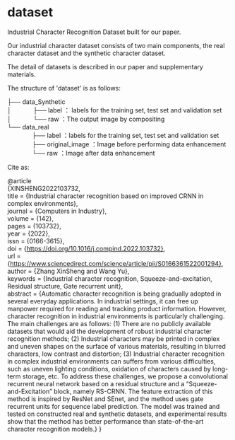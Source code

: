 # dataset

Industrial Character Recognition Dataset built for our paper.

Our industrial character dataset consists of two main components, the real character dataset and the synthetic character dataset.

The detail of datasets is described in our paper and supplementary materials.

The structure of 'dataset' is as follows:

├── data_Synthetic  
│ 　　　  ├── label  ： labels for the training set, test set and validation set  
│ 　　　  └── raw  ：The output image by compositing  
└── data_real  
　　　　├── label  ：labels for the training set, test set and validation set  
　　　　├── original_image  ：Image before performing data enhancement  
　　　　└── raw  ：Image after data enhancement  


Cite as:

@article  
{XINSHENG2022103732,    
title = {Industrial character recognition based on improved CRNN in complex environments},  
journal = {Computers in Industry},  
volume = {142},   
pages = {103732},  
year = {2022},   
issn = {0166-3615},  
doi = {https://doi.org/10.1016/j.compind.2022.103732},    
url = {https://www.sciencedirect.com/science/article/pii/S0166361522001294},   
author = {Zhang XinSheng and Wang Yu},   
keywords = {Industrial character recognition, Squeeze-and-excitation, Residual structure, Gate recurrent unit},   
abstract = {Automatic character recognition is being gradually adopted in several everyday applications. In industrial settings, it can free up manpower required for reading and tracking product information. However, character recognition in industrial environments is particularly challenging. The main challenges are as follows: (1) There are no publicly available datasets that would aid the development of robust industrial character recognition methods; (2) Industrial characters may be printed in complex and uneven shapes on the surface of various materials, resulting in blurred characters, low contrast and distortion; (3) Industrial character recognition in complex industrial environments can suffers from various difficulties, such as uneven lighting conditions, oxidation of characters caused by long-term storage, etc. To address these challenges, we propose a convolutional recurrent neural network based on a residual structure and a “Squeeze-and-Excitation” block, namely RS-CRNN. The feature extraction of this method is inspired by ResNet and SEnet, and the method uses gate recurrent units for sequence label prediction. The model was trained and tested on constructed real and synthetic datasets, and experimental results show that the method has better performance than state-of-the-art character recognition models.}
}
